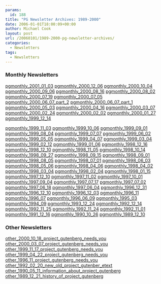 ```yaml
---
params:
  id: 188
title: "PG Newsletter Archives: 1989-2000"
date: 2006-01-01T18:00:09+00:00
author: Michael Cook
layout: post
url: /20060101/1989-2000-pg-newsletter-archives/
categories:
  - Newsletters
tags:
  - Newsletters
---
```

### Monthly Newsletters

<a href="/nl_archives/1989-2000/pgmonthly_2001_01_03.txt" target="new">pgmonthly_2001_01_03</a>
<a href="/nl_archives/1989-2000/pgmonthly_2000_12_06.txt" target="new">pgmonthly_2000_12_06</a>
<a href="/nl_archives/1989-2000/pgmonthly_2000_10_04.txt" target="new">pgmonthly_2000_10_04</a>
<a href="/nl_archives/1989-2000/pgmonthly_2000_09_06.txt" target="new">pgmonthly_2000_09_06</a>
<a href="/nl_archives/1989-2000/pgmonthly_2000_08_16.txt" target="new">pgmonthly_2000_08_16</a>
<a href="/nl_archives/1989-2000/pgmonthly_2000_08_02.txt" target="new">pgmonthly_2000_08_02</a>
<a href="/nl_archives/1989-2000/pgmonthly_2000_07_19.txt" target="new">pgmonthly_2000_07_19</a>
<a href="/nl_archives/1989-2000/pgmonthly_2000_07_05.txt" target="new">pgmonthly_2000_07_05</a>
<a href="/nl_archives/1989-2000/pgmonthly_2000_06_07_part_2.txt" target="new">pgmonthly_2000_06_07_part_2</a>
<a href="/nl_archives/1989-2000/pgmonthly_2000_06_07_part_1.txt" target="new">pgmonthly_2000_06_07_part_1</a>
<a href="/nl_archives/1989-2000/pgmonthly_2000_05_03.txt" target="new">pgmonthly_2000_05_03</a>
<a href="/nl_archives/1989-2000/pgmonthly_2000_04_16.txt" target="new">pgmonthly_2000_04_16</a>
<a href="/nl_archives/1989-2000/pgmonthly_2000_03_07.txt" target="new">pgmonthly_2000_03_07</a>
<a href="/nl_archives/1989-2000/pgmonthly_2000_02_24.txt" target="new">pgmonthly_2000_02_24</a>
<a href="/nl_archives/1989-2000/pgmonthly_2000_02_02.txt" target="new">pgmonthly_2000_02_02</a>
<a href="/nl_archives/1989-2000/pgmonthly_2000_01_27.txt" target="new">pgmonthly_2000_01_27</a>
<a href="/nl_archives/1989-2000/pgmonthly_1999_12_14.txt" target="new">pgmonthly_1999_12_14</a>

<!--more-->


<a href="/nl_archives/1989-2000/pgmonthly_1999_11_03.txt" target="new">pgmonthly_1999_11_03</a>
<a href="/nl_archives/1989-2000/pgmonthly_1999_10_06.txt" target="new">pgmonthly_1999_10_06</a>
<a href="/nl_archives/1989-2000/pgmonthly_1999_09_01.txt" target="new">pgmonthly_1999_09_01</a>
<a href="/nl_archives/1989-2000/pgmonthly_1999_08_04.txt" target="new">pgmonthly_1999_08_04</a>
<a href="/nl_archives/1989-2000/pgmonthly_1999_07_07.txt" target="new">pgmonthly_1999_07_07</a>
<a href="/nl_archives/1989-2000/pgmonthly_1999_06_02.txt" target="new">pgmonthly_1999_06_02</a>
<a href="/nl_archives/1989-2000/pgmonthly_1999_05_05.txt" target="new">pgmonthly_1999_05_05</a>
<a href="/nl_archives/1989-2000/pgmonthly_1999_04_07.txt" target="new">pgmonthly_1999_04_07</a>
<a href="/nl_archives/1989-2000/pgmonthly_1999_03_04.txt" target="new">pgmonthly_1999_03_04</a>
<a href="/nl_archives/1989-2000/pgmonthly_1999_02_12.txt" target="new">pgmonthly_1999_02_12</a>
<a href="/nl_archives/1989-2000/pgmonthly_1999_01_06.txt" target="new">pgmonthly_1999_01_06</a>
<a href="/nl_archives/1989-2000/pgmonthly_1998_12_16.txt" target="new">pgmonthly_1998_12_16</a>
<a href="/nl_archives/1989-2000/pgmonthly_1998_12_10.txt" target="new">pgmonthly_1998_12_10</a>
<a href="/nl_archives/1989-2000/pgmonthly_1998_11_05.txt" target="new">pgmonthly_1998_11_05</a>
<a href="/nl_archives/1989-2000/pgmonthly_1998_10_14.txt" target="new">pgmonthly_1998_10_14</a>
<a href="/nl_archives/1989-2000/pgmonthly_1998_09_27.txt" target="new">pgmonthly_1998_09_27</a>
<a href="/nl_archives/1989-2000/pgmonthly_1998_09_15.txt" target="new">pgmonthly_1998_09_15</a>
<a href="/nl_archives/1989-2000/pgmonthly_1998_09_01.txt" target="new">pgmonthly_1998_09_01</a>
<a href="/nl_archives/1989-2000/pgmonthly_1998_08_05.txt" target="new">pgmonthly_1998_08_05</a>
<a href="/nl_archives/1989-2000/pgmonthly_1998_07_01.txt" target="new">pgmonthly_1998_07_01</a>
<a href="/nl_archives/1989-2000/pgmonthly_1998_06_03.txt" target="new">pgmonthly_1998_06_03</a>
<a href="/nl_archives/1989-2000/pgmonthly_1998_05_06.txt" target="new">pgmonthly_1998_05_06</a>
<a href="/nl_archives/1989-2000/pgmonthly_1998_04_06.txt" target="new">pgmonthly_1998_04_06</a>
<a href="/nl_archives/1989-2000/pgmonthly_1998_04_02.txt" target="new">pgmonthly_1998_04_02</a>
<a href="/nl_archives/1989-2000/pgmonthly_1998_03_04.txt" target="new">pgmonthly_1998_03_04</a>
<a href="/nl_archives/1989-2000/pgmonthly_1998_02_04.txt" target="new">pgmonthly_1998_02_04</a>
<a href="/nl_archives/1989-2000/pgmonthly_1998_01_15.txt" target="new">pgmonthly_1998_01_15</a>
<a href="/nl_archives/1989-2000/pgmonthly_1997_12_10.txt" target="new">pgmonthly_1997_12_10</a>
<a href="/nl_archives/1989-2000/pgmonthly_1997_11_02.txt" target="new">pgmonthly_1997_11_02</a>
<a href="/nl_archives/1989-2000/pgmonthly_1997_10_01.txt" target="new">pgmonthly_1997_10_01</a>
<a href="/nl_archives/1989-2000/pgmonthly_1997_09_04.txt" target="new">pgmonthly_1997_09_04</a>
<a href="/nl_archives/1989-2000/pgmonthly_1997_07_17.txt" target="new">pgmonthly_1997_07_17</a>
<a href="/nl_archives/1989-2000/pgmonthly_1997_07_02.txt" target="new">pgmonthly_1997_07_02</a>
<a href="/nl_archives/1989-2000/pgmonthly_1997_06_18.txt" target="new">pgmonthly_1997_06_18</a>
<a href="/nl_archives/1989-2000/pgmonthly_1997_06_04.txt" target="new">pgmonthly_1997_06_04</a>
<a href="/nl_archives/1989-2000/pgmonthly_1996_12_31.txt" target="new">pgmonthly_1996_12_31</a>
<a href="/nl_archives/1989-2000/pgmonthly_1996_12_10.txt" target="new">pgmonthly_1996_12_10</a>
<a href="/nl_archives/1989-2000/pgmonthly_1996_12_03.txt" target="new">pgmonthly_1996_12_03</a>
<a href="/nl_archives/1989-2000/pgmonthly_1996_11.txt" target="new">pgmonthly_1996_11</a>
<a href="/nl_archives/1989-2000/pgmonthly_1996_07.txt" target="new">pgmonthly_1996_07</a>
<a href="/nl_archives/1989-2000/pgmonthly_1996_06_09.txt" target="new">pgmonthly_1996_06_09</a>
<a href="/nl_archives/1989-2000/pgmonthly_1995_03.txt" target="new">pgmonthly_1995_03</a>
<a href="/nl_archives/1989-2000/pgmonthly_1994_09.txt" target="new">pgmonthly_1994_09</a>
<a href="/nl_archives/1989-2000/pgmonthly_1993_12_24.txt" target="new">pgmonthly_1993_12_24</a>
<a href="/nl_archives/1989-2000/pgmonthly_1992_12_14.txt" target="new">pgmonthly_1992_12_14</a>
<a href="/nl_archives/1989-2000/pgmonthly_1992_11_25.txt" target="new">pgmonthly_1992_11_25</a>
<a href="/nl_archives/1989-2000/pgmonthly_1992_11_24.txt" target="new">pgmonthly_1992_11_24</a>
<a href="/nl_archives/1989-2000/pgmonthly_1992_11_01.txt" target="new">pgmonthly_1992_11_01</a>
<a href="/nl_archives/1989-2000/pgmonthly_1991_12_16.txt" target="new">pgmonthly_1991_12_16</a>
<a href="/nl_archives/1989-2000/pgmonthly_1990_10_26.txt" target="new">pgmonthly_1990_10_26</a>
<a href="/nl_archives/1989-2000/pgmonthly_1989_12_10.txt" target="new">pgmonthly_1989_12_10</a>

### Other Newsletters

<a href="/nl_archives/1989-2000/other_2000_10_18_project_gutenberg_needs_you.txt" target="new">other_2000_10_18_project_gutenberg_needs_you</a>
<a href="/nl_archives/1989-2000/other_2000_03_07_project_gutenberg_needs_you.txt" target="new">other_2000_03_07_project_gutenberg_needs_you</a>
<a href="/nl_archives/1989-2000/other_1999_11_17_project_gutenberg_needs_you.txt" target="new">other_1999_11_17_project_gutenberg_needs_you</a>
<a href="/nl_archives/1989-2000/other_1999_04_22_project_gutenberg_needs_you.txt" target="new">other_1999_04_22_project_gutenberg_needs_you</a>
<a href="/nl_archives/1989-2000/other_1996_11_project_gutenberg_needs_you.txt" target="new">other_1996_11_project_gutenberg_needs_you</a>
<a href="/nl_archives/1989-2000/other_1992_02_20_new_old_project_gutenber_etext.txt" target="new">other_1992_02_20_new_old_project_gutenber_etext</a>
<a href="/nl_archives/1989-2000/other_1990_05_11_information_about_project_gutenberg.txt" target="new">other_1990_05_11_information_about_project_gutenberg</a>
<a href="/nl_archives/1989-2000/other_1989_12_21_history_of_project_gutenberg.txt" target="new">other_1989_12_21_history_of_project_gutenberg</a>
